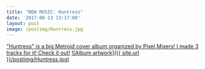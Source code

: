 ```yaml
---
title: "NEW MUSIC: Huntress"
date: '2017-08-13 13:17:00'
layout: post
image: /postimg/Huntress.jpg
---
```

["Huntress" is a big Metroid cover album organized by Pixel Mixers! I made 3 tracks for it! Check it out!][thing-link]
[![Album artwork]({{ site.url }}/postimg/Huntress.jpg)][thing-link]

[thing-link]: https://youtu.be/hOoqw6yerYY
